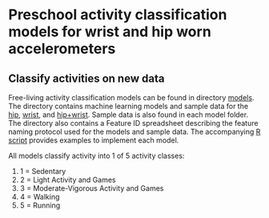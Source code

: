 # Preschool activity classification models for wrist and hip worn accelerometers

## Classify activities on new data
Free-living activity classification models can be found in directory [models](https://github.com/QUT-CPARG/Preschool_PAClassification/tree/master/models). The directory contains
machine learning models and sample data for the [hip](https://github.com/QUT-CPARG/Preschool_PAClassification/tree/master/models/hip), [wrist](https://github.com/QUT-CPARG/Preschool_PAClassification/tree/master/models/wrist), and [hip+wrist](https://github.com/QUT-CPARG/Preschool_PAClassification/tree/master/models/hip%2Bwrist). Sample data is also found in each model folder. The directory also contains a Feature ID spreadsheet
describing the feature naming protocol used for the models and sample data.  The accompanying [R script](https://github.com/MA-QUT/Preschool_EE_Models_PLOS_One/blob/master/predict%20on%20new%20data.R) provides examples to implement each model.  
  
All models classify activity into 1 of 5 activity classes:
1. 1 = Sedentary
2. 2 = Light Activity and Games
3. 3 = Moderate-Vigorous Activity and Games
4. 4 = Walking
5. 5 = Running  

